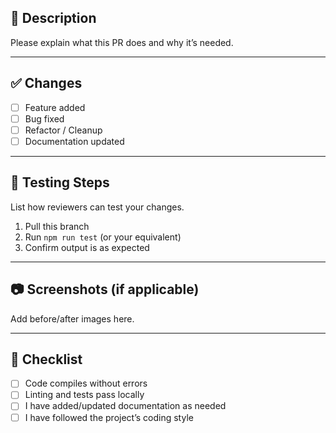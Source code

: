 ## 📝 Description
Please explain what this PR does and why it’s needed.

---

## ✅ Changes
- [ ] Feature added
- [ ] Bug fixed
- [ ] Refactor / Cleanup
- [ ] Documentation updated

---

## 🧪 Testing Steps
List how reviewers can test your changes.

1. Pull this branch
2. Run `npm run test` (or your equivalent)
3. Confirm output is as expected

---

## 📷 Screenshots (if applicable)
Add before/after images here.

---

## 🧩 Checklist
- [ ] Code compiles without errors
- [ ] Linting and tests pass locally
- [ ] I have added/updated documentation as needed
- [ ] I have followed the project’s coding style
